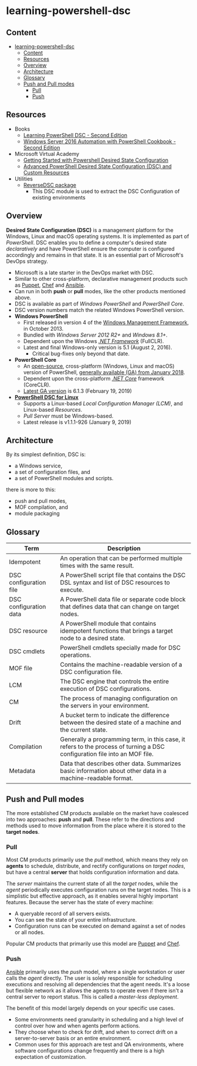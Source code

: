 # learning-powershell-dsc

## Content

- [learning-powershell-dsc](#learning-powershell-dsc)
  - [Content](#content)
  - [Resources](#resources)
  - [Overview](#overview)
  - [Architecture](#architecture)
  - [Glossary](#glossary)
  - [Push and Pull modes](#push-and-pull-modes)
    - [Pull](#pull)
    - [Push](#push)
  
## Resources

- Books
  - [Learning PowerShell DSC - Second Edition][2]
  - [Windows Server 2016 Automation with PowerShell Cookbook - Second Edition][3]
- Microsoft Virtual Academy
  - [Getting Started with Powershell Desired State Configuration][1]
  - [Advanced PowerShell Desired State Configuration (DSC) and Custom Resources][16]
- Utilities
  - [ReverseDSC package][15]
    - This DSC module is used to extract the DSC Configuration of existing environments

## Overview

**Desired State Configuration (DSC)** is a management platform for the Windows, Linux and macOS operating systems.
It is implemented as part of *PowerShell*. DSC enables you to define a computer's desired
state *declaratively* and have PowerShell ensure the computer is configured accordingly and
remains in that state. It is an essential part of Microsoft's DevOps strategy.

- Microsoft is a late starter in the DevOps market with DSC.
- Similar to other cross-platform, declarative management products such as [Puppet][4], [Chef][5] and [Ansible][6].
- Can run in both **push** or **pull** modes, like the other products mentioned above.
- DSC is available as part of *Windows PowerShell* and *PowerShell Core*.
- DSC version numbers match the related Windows PowerShell version.
- **Windows PowerShell**
  - First released in version 4 of the [Windows Management Framework][7], in October 2013.
  - Bundled with *Windows Server 2012 R2+* and *Windows 8.1+*.
  - Dependent upon the Windows [*.NET Framework*][11] (FullCLR).
  - Latest and final Windows-only version is 5.1 (August 2, 2016). 
    - Critical bug-fixes only beyond that date.
- **PowerShell Core** 
  - An [open-source][8], cross-platform (Windows, Linux and macOS) version of PowerShell, [generally available (GA) from January 2018][10].
  - Dependent upon the cross-platform [*.NET Core*][12] framework (CoreCLR).
  - [Latest GA version][13] is 6.1.3 (February 19, 2019)
- [**PowerShell DSC for Linux**][14]
  - Supports a Linux-based *Local Configuration Manager (LCM)*, and Linux-based *Resources*.
  - *Pull Server* must be Windows-based.
  - Latest release is v1.1.1-926 (January 9, 2019)

## Architecture

By its simplest definition, DSC is:
-  a Windows service, 
-  a set of configuration files, and 
-  a set of PowerShell modules and scripts. 

there is more to this: 
- push and pull modes, 
- MOF compilation, and 
- module packaging

## Glossary 

| Term                   | Description                                                                                                                |
| ---------------------- | -------------------------------------------------------------------------------------------------------------------------- |
| Idempotent             | An operation that can be performed multiple times with the same result.                                                    |
| DSC configuration file | A PowerShell script file that contains the DSC DSL syntax and list of DSC resources to execute.                            |
| DSC configuration data | A PowerShell data file or separate code block that defines data that can change on target nodes.                           |
| DSC resource           | A PowerShell module that contains idempotent functions that brings a target node to a desired state.                       |
| DSC cmdlets            | PowerShell cmdlets specially made for DSC operations.                                                                      |
| MOF file               | Contains the machine-readable version of a DSC configuration file.                                                         |
| LCM                    | The DSC engine that controls the entire execution of DSC configurations.                                                   |
| CM                     | The process of managing configuration on the servers in your environment.                                                  |
| Drift                  | A bucket term to indicate the difference between the desired state of a machine and the current state.                     |
| Compilation            | Generally a programming term, in this case, it refers to the process of turning a DSC configuration file into an MOF file. |
| Metadata               | Data that describes other data. Summarizes basic information about other data in a machine-readable format.                |

## Push and Pull modes

The more established CM products available on the market have coalesced into two approaches: **push** and **pull**. These refer to the directions and methods used to move information from the place where it is stored to the **target nodes**.

### Pull

Most CM products primarily use the *pull* method, which means they rely on **agents** to schedule, distribute, and rectify configurations on *target nodes*,  but have a central **server** that holds configuration information and data. 

The *server* maintains the current state of all the *target* nodes, while the *agent* periodically executes configuration runs on the target nodes. This is a simplistic but effective approach, as it enables several highly important features. Because the server has the state of every machine:
- A queryable record of all servers exists.
- You can see the state of your entire infrastructure.
- Configuration runs can be executed on demand against a set of nodes or all nodes.

Popular CM products that primarily use this model are [Puppet][4] and [Chef][5].

### Push

[Ansible][6] primarily uses the *push* model, where a single workstation or user calls the *agent* directly. The user is solely responsible for scheduling executions and resolving all dependencies that the agent needs. It's a loose but flexible network as it allows the agents to operate even if there isn't a central server to report status. This is called a *master-less deployment*. 

The benefit of this model largely depends on your specific use cases. 
- Some environments need granularity in scheduling and a high level of control over how and when agents perform actions. 
- They choose when to check for drift, and when to correct drift on a server-to-server basis or an entire environment.
- Common uses for this approach are test and QA environments, where software configurations change frequently and there is a high expectation of customization.
  
[1]: https://mva.microsoft.com/en-US/training-courses/getting-started-with-powershell-desired-state-configuration-dsc-8672?l=ZwHuclG1_2504984382
[2]: https://www.packtpub.com/networking-and-servers/learning-powershell-dsc-second-edition
[3]: https://www.packtpub.com/networking-and-servers/windows-server-2016-automation-powershell-cookbook-second-edition
[4]: https://puppet.com/
[5]: https://www.chef.io/chef/
[6]: https://www.ansible.com/
[7]: https://docs.microsoft.com/en-us/powershell/wmf/overview
[8]: https://github.com/powershell/powershell
[10]: https://devblogs.microsoft.com/powershell/powershell-core-6-0-generally-available-ga-and-supported/
[11]: https://en.wikipedia.org/wiki/.NET_Framework
[12]: https://en.wikipedia.org/wiki/.NET_Core
[13]: https://github.com/PowerShell/PowerShell/releases
[14]: https://github.com/Microsoft/PowerShell-DSC-for-Linux/releases
[15]: https://www.powershellgallery.com/packages/ReverseDSC/
[16]: https://mva.microsoft.com/en-US/training-courses/advanced-powershell-desired-state-configuration-dsc-and-custom-resources-8702?l=3DnsS2H1_1504984382


